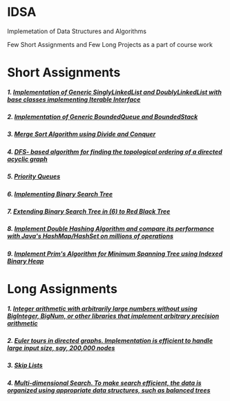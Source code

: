 # IDSA
Implemetation of Data Structures and Algorithms

Few Short Assignments and Few Long Projects as a part of course work

# Short Assignments

##### 1. [Implementation of Generic SinglyLinkedList and DoublyLinkedList with base classes implementing Iterable Interface](https://github.com/gnaneswar0907/IDSA/tree/master/LinkedList)

##### 2. [Implementation of Generic BoundedQueue and BoundedStack](https://github.com/gnaneswar0907/IDSA/tree/master/BoundedStack)

##### 3. [Merge Sort Algorithm using Divide and Conquer](https://github.com/gnaneswar0907/IDSA/tree/master/MergeSort)

##### 4. [DFS- based algorithm for finding the topological ordering of a directed acyclic graph](https://github.com/gnaneswar0907/IDSA/tree/master/DFS)

##### 5. [Priority Queues](https://github.com/gnaneswar0907/IDSA/tree/master/BinaryHeap)

##### 6. [Implementing Binary Search Tree](https://github.com/gnaneswar0907/IDSA/tree/master/BinarySearchTree)

##### 7. [Extending Binary Search Tree in (6) to Red Black Tree](https://github.com/gnaneswar0907/IDSA/tree/master/RBT)

##### 8. [Implement Double Hashing Algorithm and compare its performance with Java's HashMap/HashSet on millions of operations](https://github.com/gnaneswar0907/IDSA/tree/master/Hashing)

##### 9. [Implement Prim's Algorithm for Minimum Spanning Tree using Indexed Binary Heap](https://github.com/gnaneswar0907/IDSA/tree/master/MinimumSpanningTree)


# Long Assignments

##### 1.  [Integer arithmetic with arbitrarily large numbers without using BigInteger, BigNum, or other libraries that implement arbitrary precision arithmetic](https://github.com/gnaneswar0907/IDSA/tree/master/IntegerAirthmetic)

##### 2. [Euler tours in directed graphs. Implementation is efficient to handle large input size, say, 200,000 nodes](https://github.com/gnaneswar0907/IDSA/tree/master/EulerPath)

##### 3. [Skip Lists](https://github.com/gnaneswar0907/IDSA/tree/master/SkipList)

##### 4. [Multi-dimensional Search. To make search efficient, the data is organized using appropriate data structures, such as balanced trees](https://github.com/gnaneswar0907/IDSA/tree/master/MultiDimensionalSearch)
